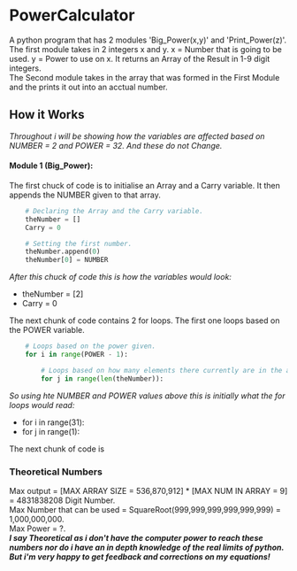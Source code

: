 # PowerCalculator
A python program that has 2 modules 'Big_Power(x,y)' and 'Print_Power(z)'.  
The first module takes in 2 integers x and y. x = Number that is going to be used. y = Power to use on x. It returns an Array of the Result in 1-9 digit integers.  
The Second module takes in the array that was formed in the First Module and the prints it out into an acctual number.  

## How it Works
*Throughout i will be showing how the variables are affected based on NUMBER = 2 and POWER = 32. And these do not Change.*  
#### Module 1 (Big_Power):
The first chuck of code is to initialise an Array and a Carry variable. It then appends the NUMBER given to that array.  
```python
	# Declaring the Array and the Carry variable.
	theNumber = []
	Carry = 0

	# Setting the first number.
	theNumber.append(0)
	theNumber[0] = NUMBER
```
*After this chuck of code this is how the variables would look:*  
* theNumber = [2]
* Carry = 0  

The next chunk of code contains 2 for loops. The first one loops based on the POWER variable.  
```python
	# Loops based on the power given.
	for i in range(POWER - 1):

		# Loops based on how many elements there currently are in the array.
		for j in range(len(theNumber)):
```
*So using hte NUMBER and POWER values above this is initially what the for loops would read:*  
* for i in range(31):
* 	for j in range(1):  

The next chunk of code is 

### Theoretical Numbers
Max output = [MAX ARRAY SIZE = 536,870,912] * [MAX NUM IN ARRAY = 9] = 4831838208 Digit Number.  
Max Number that can be used = SquareRoot(999,999,999,999,999,999) = 1,000,000,000.  
Max Power = ?.  
**_I say Theoretical as i don't have the computer power to reach these numbers nor do i have an in depth knowledge of the real limits of python. But i'm very happy to get feedback and corrections on my equations!_**